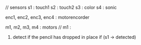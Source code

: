 // sensors
s1 : touch1
s2 : touch2
s3 : color
s4 : sonic

enc1, enc2, enc3, enc4 : motorencorder

m1, m2, m3, m4 : motors
// m1 : 

1. detect if the pencil has dropped in place
if (s1 -> detected) 
  >
